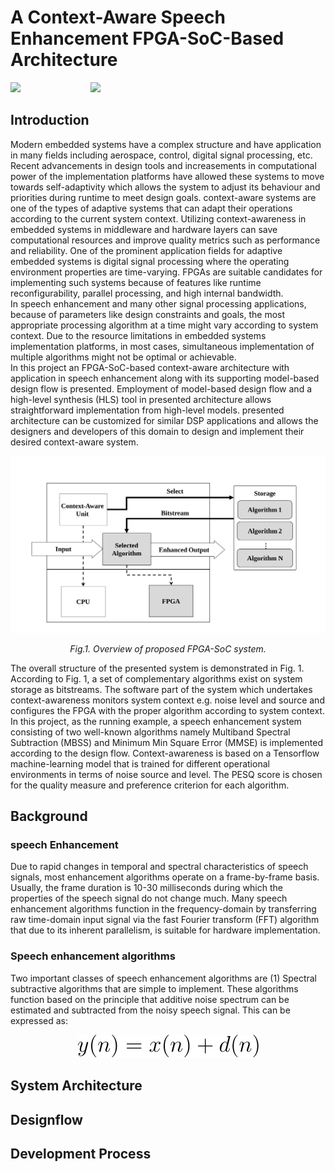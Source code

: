# A Context-Aware Speech Enhancement FPGA-SoC-Based Architecture
![](https://img.shields.io/badge/Status-Active-47c949)&emsp;&emsp;&emsp;&emsp;&emsp;&emsp;&emsp;&emsp;![](https://img.shields.io/badge/Target%20FPGA--SoC-Intel%20Cyclone%20V-blue)
## Introduction
Modern embedded systems have a complex structure and have application in many fields including aerospace, control, digital signal processing, etc. Recent advancements in design tools and increasements in computational power of the implementation platforms have allowed these systems to move towards self-adaptivity which allows the system to adjust its behaviour and priorities during runtime to meet design goals. context-aware systems are one of the types of adaptive systems that can adapt their operations according to the current system context. Utilizing context-awareness in embedded systems in middleware and hardware layers can save computational resources and improve quality metrics such as performance and reliability. One of the prominent application fields for adaptive embedded systems is digital signal processing where the operating environment properties are time-varying. FPGAs are suitable candidates for implementing such systems because of features like runtime reconfigurability, parallel processing, and high internal bandwidth.  
In speech enhancement and many other signal processing applications, because of parameters like design constraints and goals, the most appropriate processing algorithm at a time might vary according to system context. Due to the resource limitations in embedded systems implementation platforms, in most cases, simultaneous implementation of multiple algorithms might not be optimal or achievable.  
In this project an FPGA-SoC-based context-aware architecture with application in speech enhancement along with its supporting model-based design flow is presented. Employment of model-based design flow and a high-level synthesis (HLS) tool in presented architecture allows straightforward implementation from high-level models. presented architecture can be customized for similar DSP applications and allows the designers and developers of this domain to design and implement their desired context-aware system.  

![](./Documentation/Figs/Overview.svg)
<p align="center"> <i> Fig.1. Overview of proposed FPGA-SoC system. </i> </p>

The overall structure of the presented system is demonstrated in Fig. 1. According to Fig. 1, a set of complementary algorithms exist on system storage as bitstreams. The software part of the system which undertakes context-awareness monitors system context e.g. noise level and source and configures the FPGA with the proper algorithm according to system context.  
In this project, as the running example, a speech enhancement system consisting of two well-known algorithms namely Multiband Spectral Subtraction (MBSS) and Minimum Min Square Error (MMSE) is implemented according to the design flow. Context-awareness is based on a Tensorflow machine-learning model that is trained for different operational environments in terms of noise source and level. The PESQ score is chosen for the quality measure and preference criterion for each algorithm.
## Background
### speech Enhancement
Due to rapid changes in temporal and spectral characteristics of speech signals, most enhancement algorithms operate on a frame-by-frame basis. Usually, the frame duration is 10-30 milliseconds during which the properties of the speech signal do not change much. Many speech enhancement algorithms function in the frequency-domain by transferring raw time-domain input signal via the fast Fourier transform (FFT) algorithm that due to its inherent parallelism, is suitable for hardware implementation.
### Speech enhancement algorithms
Two important classes of speech enhancement algorithms are (1) Spectral subtractive algorithms that are simple to implement. These algorithms function based on the principle that additive noise spectrum can be estimated and subtracted from the noisy speech signal. This can be expressed as:  
<p align="center">
  <img src="./Documentation/Figs/additive-noise.svg" />
</p>


## System Architecture
## Designflow
## Development Process
